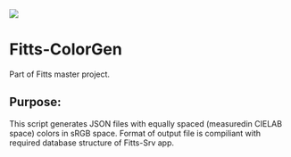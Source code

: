 <img src="https://img.shields.io/badge/status-Finished-darkgreen.svg">

# Fitts-ColorGen
Part of Fitts master project.

## Purpose:
This script generates JSON files with equally spaced (measuredin CIELAB space) colors in sRGB space. Format of output file is compiliant with required database structure of Fitts-Srv app.
